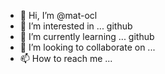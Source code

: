 - 👋 Hi, I’m @mat-ocl
- 👀 I’m interested in ... github
- 🌱 I’m currently learning ... github
- 💞️ I’m looking to collaborate on ...
- 📫 How to reach me ...

<!---
mat-ocl/mat-ocl is a ✨ special ✨ repository because its `README.md` (this file) appears on your GitHub profile.
You can click the Preview link to take a look at your changes.
--->
